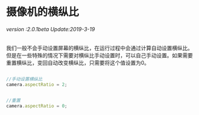 # 摄像机的横纵比

###### *version :2.0.1beta   Update:2019-3-19*


​	我们一般不会手动设置屏幕的横纵比，在运行过程中会通过计算自动设置横纵比。但是在一些特殊的情况下需要对横纵比手动设置时，可以自己手动设置。如果需要重置横纵比，变回自动改变横纵比，只需要将这个值设置为0。


```typescript

//手动设置横纵比
camera.aspectRatio = 2;
```



```typescript

//重置
camera.aspectRatio = 0;
```


